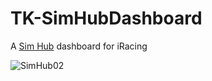 # TK-SimHubDashboard
A [Sim Hub](https://www.simhubdash.com/) dashboard for iRacing


![SimHub02](https://github.com/user-attachments/assets/47c88556-fd3b-41c7-9dae-882e679f5450)
